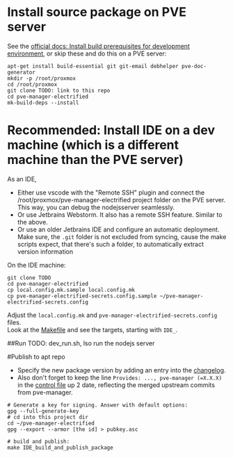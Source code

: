 # Install source package on PVE server

See the [official docs: Install build prerequisites for development environment](https://git.proxmox.com/?p=pve-common.git;a=blob_plain;f=README.dev;hb=HEAD),
or skip these and do this on a PVE server:
````shell
apt-get install build-essential git git-email debhelper pve-doc-generator
mkdir -p /root/proxmox
cd /root/proxmox
git clone TODO: link to this repo
cd pve-manager-electrified
mk-build-deps --install
````


# Recommended: Install IDE on a dev machine (which is a different machine than the PVE server)
As an IDE,
- Either use vscode with the "Remote SSH" plugin and connect the /root/proxmox/pve-manager-electrified project folder on the PVE server. This way, you can debug the nodejsserver seamlessly.
- Or use Jetbrains Webstorm. It also has a remote SSH feature. Similar to the above.
- Or use an older Jetbrains IDE and configure an automatic deployment. Make sure, the `.git` folder is not excluded from syncing, cause the make scripts expect, that there's such a folder, to automatically extract version information  



On the IDE machine:
````shell
git clone TODO
cd pve-manager-electrified
cp local.config.mk.sample local.config.mk
cp pve-manager-electrified-secrets.config.sample ~/pve-manager-electrified-secrets.config
````
Adjust the `local.config.mk` and `pve-manager-electrified-secrets.config` files.  
Look at the [Makefile](./Makefile) and see the targets, starting with `IDE_`.

##Run
TODO: dev_run.sh, lso run the nodejs server



#Publish to apt repo

- Specify the new package version by adding an entry into the [changelog](./debian/changelog).
- Also don't forget to keep the line `Provides: ..., pve-manager (=X.X.X)` in the [control file](./debian/control) up 2 date, reflecting the merged upstream commits from pve-manager. 

````shell
# Generate a key for signing. Answer with default options:
gpg --full-generate-key
# cd into this project dir
cd ~/pve-manager-electrified
gpg --export --armor [the id] > pubkey.asc

# build and publish:
make IDE_build_and_publish_package
````

